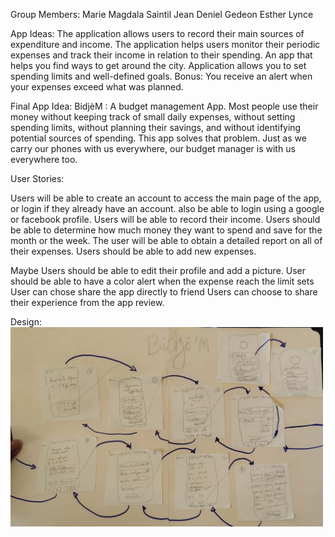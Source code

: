 Group Members:
Marie Magdala Saintil
Jean Deniel Gedeon
Esther Lynce

App Ideas:
The application allows users to record their main sources of expenditure and income. 
The application helps users monitor their periodic expenses and track their income in relation to their spending.
An app that helps you find ways to get around the city.
Application allows you to set spending limits and well-defined goals.
Bonus: You receive an alert when your expenses exceed what was planned.

Final App Idea:
BidjèM : A budget management App.
Most people use their money without keeping track of small daily expenses, without setting spending limits, without planning their savings, and without identifying potential sources of spending. This app solves that problem. Just as we carry our phones with us everywhere, our budget manager is with us everywhere too.

User Stories:

Users  will be able to create an account to access the main page of the app, or login if they already have an account. also be able to login using a google or facebook profile.
Users will be able to record their income.
Users should be able to determine how much money they want to spend and save for the month or the week.
The user will be able to obtain a detailed report on all of their expenses.
Users should be able to add new expenses.


Maybe
Users should be able to edit their profile and add a picture. 
User should be able to have a color alert when the expense reach the limit sets
User can chose share the app directly to friend
Users can choose to share their experience from the app review. 

Design:
<img src="24cc7893-f6ef-45c1-99ed-4a565945d1b5.jpg" alt="let's see the design!" width="500"/>



